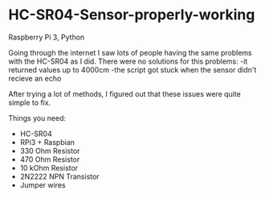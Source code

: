 # HC-SR04-Sensor-properly-working
Raspberry Pi 3, Python

Going through the internet I saw lots of people having the same problems with the HC-SR04 as I did.
There were no solutions for this problems:
-it returned values up to 4000cm
-the script got stuck when the sensor didn't recieve an  echo

After trying a lot of methods, I figured out that these issues were quite simple to fix.


Things you need:
- HC-SR04
- RPi3 + Raspbian
- 330 Ohm Resistor
- 470 Ohm Resistor
- 10 kOhm Resistor
- 2N2222 NPN Transistor
- Jumper wires
